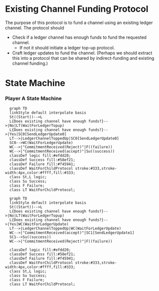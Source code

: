 # Existing Channel Funding Protocol

The purpose of this protocol is to fund a channel using an existing ledger channel. The protocol should

- Check if a ledger channel has enough funds to fund the requested channel.
  - If not it should initiate a ledger top-up protocol.
- Craft ledger updates to fund the channel. (Perhaps we should extract this into a protocol that can be shared by indirect-funding and existing channel funding.)

# State Machine

### Player A State Machine

```mermaid
  graph TD
  linkStyle default interpolate basis
  St((Start))-->L
  L{Does existing channel have enough funds?}-->|No|LT(WaitForLedgerTopup)
  L{Does existing channel have enough funds?}-->|Yes|SC0[SendLedgerUpdate0]
  LT-->|LedgerChannelToppedUp|SC0[SendLedgerUpdate0]
  SC0-->WC(WaitForLedgerUpdate)
  WC-->|"CommitmentReceived(Reject)"|F((failure))
  WC-->|"CommitmentReceived(accept)"|Su((success))
  classDef logic fill:#efdd20;
  classDef Success fill:#58ef21;
  classDef Failure fill:#f45941;
  classDef WaitForChildProtocol stroke:#333,stroke-width:4px,color:#ffff,fill:#333;
  class St,L logic;
  class Su Success;
  class F Failure;
  class LT WaitForChildProtocol;
```

```mermaid
  graph TD
  linkStyle default interpolate basis
  St((Start))-->L
  L{Does existing channel have enough funds?}-->|No|LT(WaitForLedgerTopup)
  L{Does existing channel have enough funds?}-->|Yes|WC(WaitForLedgerUpdate)
  LT-->|LedgerChannelToppedUp|WC(WaitForLedgerUpdate)
  WC-->|"CommitmentReceived(accept)"|SC1[SendLedgerUpdate1]
  SC1-->Su((success))
  WC-->|"CommitmentReceived(Reject)"|F((failure))

  classDef logic fill:#efdd20;
  classDef Success fill:#58ef21;
  classDef Failure fill:#f45941;
  classDef WaitForChildProtocol stroke:#333,stroke-width:4px,color:#ffff,fill:#333;
  class St,L logic;
  class Su Success;
  class F Failure;
  class LT WaitForChildProtocol;
```
